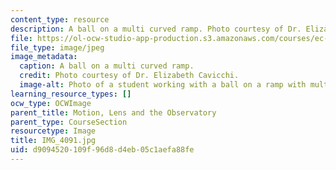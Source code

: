 ```yaml
---
content_type: resource
description: A ball on a multi curved ramp. Photo courtesy of Dr. Elizabeth Cavicchi.
file: https://ol-ocw-studio-app-production.s3.amazonaws.com/courses/ec-050-recreate-experiments-from-history-inform-the-future-from-the-past-galileo-january-iap-2010/d9094520109f96d8d4eb05c1aefa88fe_IMG_4091.jpg
file_type: image/jpeg
image_metadata:
  caption: A ball on a multi curved ramp.
  credit: Photo courtesy of Dr. Elizabeth Cavicchi.
  image-alt: Photo of a student working with a ball on a ramp with multiple hills.
learning_resource_types: []
ocw_type: OCWImage
parent_title: Motion, Lens and the Observatory
parent_type: CourseSection
resourcetype: Image
title: IMG_4091.jpg
uid: d9094520-109f-96d8-d4eb-05c1aefa88fe
---
```

